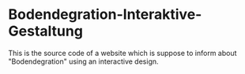 # Bodendegration-Interaktive-Gestaltung

This is the source code of a website which is suppose to inform about "Bodendegration" using an interactive design.

